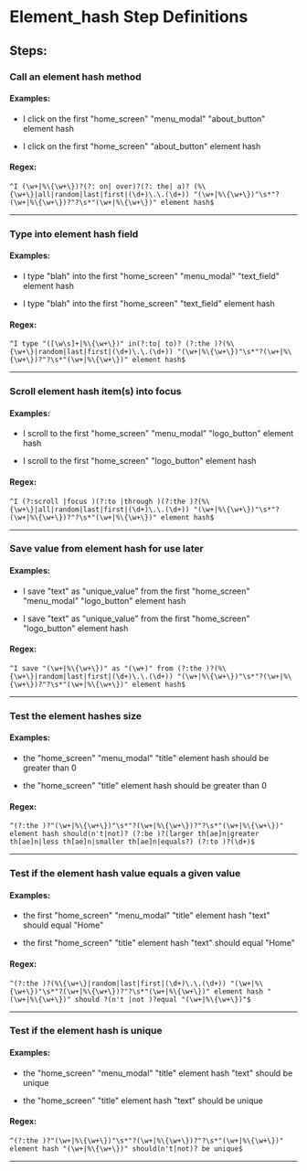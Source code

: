 # Element_hash Step Definitions

## Steps: 

### Call an element hash method
 
#### Examples: 

*  I click on the first "home_screen" "menu_modal" "about_button" element hash

*  I click on the first "home_screen" "about_button" element hash


#### Regex: 

 ```
^I (\w+|%\{\w+\})?(?: on| over)?(?: the| a)? (%\{\w+\}|all|random|last|first|(\d+)\.\.(\d+)) "(\w+|%\{\w+\})"\s*"?(\w+|%\{\w+\})?"?\s*"(\w+|%\{\w+\})" element hash$
```

----

### Type into element hash field
 
#### Examples: 

*  I type "blah" into the first "home_screen" "menu_modal" "text_field" element hash

*  I type "blah" into the first "home_screen" "text_field" element hash


#### Regex: 

 ```
^I type "([\w\s]+|%\{\w+\})" in(?:to| to)? (?:the )?(%\{\w+\}|random|last|first|(\d+)\.\.(\d+)) "(\w+|%\{\w+\})"\s*"?(\w+|%\{\w+\})?"?\s*"(\w+|%\{\w+\})" element hash$
```

----

### Scroll element hash item(s) into focus
 
#### Examples: 

*  I scroll to the first "home_screen" "menu_modal" "logo_button" element hash

*  I scroll to the first "home_screen" "logo_button" element hash


#### Regex: 

 ```
^I (?:scroll |focus )(?:to |through )(?:the )?(%\{\w+\}|all|random|last|first|(\d+)\.\.(\d+)) "(\w+|%\{\w+\})"\s*"?(\w+|%\{\w+\})?"?\s*"(\w+|%\{\w+\})" element hash$
```

----

### Save value from element hash for use later
 
#### Examples: 

*  I save "text" as "unique_value" from the first "home_screen" "menu_modal" "logo_button" element hash

*  I save "text" as "unique_value" from the first "home_screen" "logo_button" element hash


#### Regex: 

 ```
^I save "(\w+|%\{\w+\})" as "(\w+)" from (?:the )?(%\{\w+\}|random|last|first|(\d+)\.\.(\d+)) "(\w+|%\{\w+\})"\s*"?(\w+|%\{\w+\})?"?\s*"(\w+|%\{\w+\})" element hash$
```

----

### Test the element hashes size
 
#### Examples: 

*  the "home_screen" "menu_modal" "title" element hash should be greater than 0

*  the "home_screen" "title" element hash should be greater than 0


#### Regex: 

 ```
^(?:the )?"(\w+|%\{\w+\})"\s*"?(\w+|%\{\w+\})?"?\s*"(\w+|%\{\w+\})" element hash should(n't|not)? (?:be )?(larger th[ae]n|greater th[ae]n|less th[ae]n|smaller th[ae]n|equals?) (?:to )?(\d+)$
```

----

### Test if the element hash value equals a given value
 
#### Examples: 

*  the first "home_screen" "menu_modal" "title" element hash "text" should equal "Home"

*  the first "home_screen" "title" element hash "text" should equal "Home"


#### Regex: 

 ```
^(?:the )?(%\{\w+\}|random|last|first|(\d+)\.\.(\d+)) "(\w+|%\{\w+\})"\s*"?(\w+|%\{\w+\})?"?\s*"(\w+|%\{\w+\})" element hash "(\w+|%\{\w+\})" should ?(n't |not )?equal "(\w+|%\{\w+\})"$
```

----

### Test if the element hash is unique
 
#### Examples: 

*  the "home_screen" "menu_modal" "title" element hash "text" should be unique

*  the "home_screen" "title" element hash "text" should be unique


#### Regex: 

 ```
^(?:the )?"(\w+|%\{\w+\})"\s*"?(\w+|%\{\w+\})?"?\s*"(\w+|%\{\w+\})" element hash "(\w+|%\{\w+\})" should(n't|not)? be unique$
```

----

